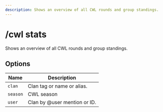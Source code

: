 ```yaml
---
description: Shows an overview of all CWL rounds and group standings.
---
```


# /cwl stats

Shows an overview of all CWL rounds and group standings.

## Options

| Name | Description |
|------|-------------|
| `clan` | Clan tag or name or alias. |
| `season` | CWL season |
| `user` | Clan by @user mention or ID. |

